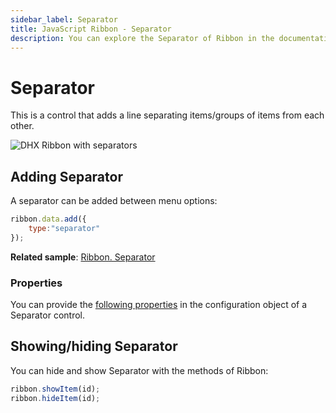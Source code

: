```yaml
---
sidebar_label: Separator
title: JavaScript Ribbon - Separator 
description: You can explore the Separator of Ribbon in the documentation of the DHTMLX JavaScript UI library. Browse developer guides and API reference, try out code examples and live demos, and download a free 30-day evaluation version of DHTMLX Suite.
---
```


# Separator

This is a control that adds a line separating items/groups of items from each other.

![DHX Ribbon with separators](../assets/ribbon/separator.png)

## Adding Separator

A separator can be added between menu options:

~~~js
ribbon.data.add({
    type:"separator"
});
~~~

**Related sample**: [Ribbon. Separator](https://snippet.dhtmlx.com/wqhahyw8)

### Properties

You can provide the [following properties](ribbon/api/api_separator_properties.md) in the configuration object of a Separator control.

## Showing/hiding Separator

You can hide and show Separator with the methods of Ribbon:

~~~js
ribbon.showItem(id);
ribbon.hideItem(id);
~~~
